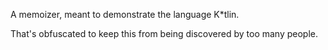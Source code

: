 A memoizer, meant to demonstrate the language K\*tlin.

That's obfuscated to keep this from being discovered by too many people.
